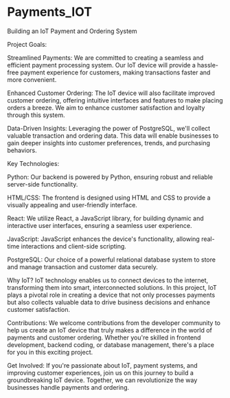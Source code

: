 # Payments_IOT
Building an IoT Payment and Ordering System

Project Goals:

Streamlined Payments: We are committed to creating a seamless and efficient payment processing system. Our IoT device will provide a hassle-free payment experience for customers, making transactions faster and more convenient.

Enhanced Customer Ordering: The IoT device will also facilitate improved customer ordering, offering intuitive interfaces and features to make placing orders a breeze. We aim to enhance customer satisfaction and loyalty through this system.

Data-Driven Insights: Leveraging the power of PostgreSQL, we'll collect valuable transaction and ordering data. This data will enable businesses to gain deeper insights into customer preferences, trends, and purchasing behaviors.

Key Technologies:

Python: Our backend is powered by Python, ensuring robust and reliable server-side functionality.

HTML/CSS: The frontend is designed using HTML and CSS to provide a visually appealing and user-friendly interface.

React: We utilize React, a JavaScript library, for building dynamic and interactive user interfaces, ensuring a seamless user experience.

JavaScript: JavaScript enhances the device's functionality, allowing real-time interactions and client-side scripting.

PostgreSQL: Our choice of a powerful relational database system to store and manage transaction and customer data securely.

Why IoT?
IoT technology enables us to connect devices to the internet, transforming them into smart, interconnected solutions. In this project, IoT plays a pivotal role in creating a device that not only processes payments but also collects valuable data to drive business decisions and enhance customer satisfaction.

Contributions:
We welcome contributions from the developer community to help us create an IoT device that truly makes a difference in the world of payments and customer ordering. Whether you're skilled in frontend development, backend coding, or database management, there's a place for you in this exciting project.

Get Involved:
If you're passionate about IoT, payment systems, and improving customer experiences, join us on this journey to build a groundbreaking IoT device. Together, we can revolutionize the way businesses handle payments and ordering.

